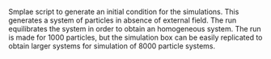 Smplae script to generate an initial condition for the simulations.
This generates a system of particles in absence of external field. The run equilibrates the system in order to obtain an homogeneous system.
The run is made for 1000 particles, but the simulation box can be easily replicated to obtain larger systems for simulation of 8000 particle systems.
